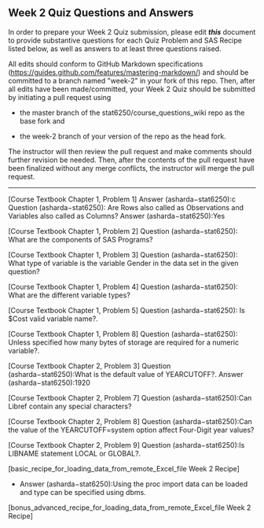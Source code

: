 
## Week 2 Quiz Questions and Answers

In order to prepare your Week 2 Quiz submission, please edit ***this*** document to provide substantive questions for each Quiz Problem and SAS Recipe listed below, as well as answers to at least three questions raised.

All edits should conform to GitHub Markdown specifications (https://guides.github.com/features/mastering-markdown/) and should be committed to a branch named "week-2" in your fork of this repo. Then, after all edits have been made/committed, your Week 2 Quiz should be submitted by initiating a pull request using

- the master branch of the stat6250/course_questions_wiki repo as the base fork and

- the week-2 branch of your version of the repo as the head fork.

The instructor will then review the pull request and make comments should further revision be needed. Then, after the contents of the pull request have been finalized without any merge conflicts, the instructor will merge the pull request.



********************************************************************************



[Course Textbook Chapter 1, Problem 1]
Answer (asharda−stat6250):c
Question (asharda−stat6250): Are Rows also called as Observations and Variables also called as Columns?
Answer (asharda−stat6250):Yes



[Course Textbook Chapter 1, Problem 2]
Question (asharda−stat6250): What are the components of SAS Programs?



[Course Textbook Chapter 1, Problem 3]
Question (asharda−stat6250): What type of variable is the variable Gender in the data set in the given question? 



[Course Textbook Chapter 1, Problem 4]
Question (asharda−stat6250): What are the different variable types?



[Course Textbook Chapter 1, Problem 5]
Question (asharda−stat6250): Is $Cost valid variable name?.



[Course Textbook Chapter 1, Problem 8]
Question (asharda−stat6250): Unless specified how many bytes of storage are required for a numeric variable?.



[Course Textbook Chapter 2, Problem 3]
Question (asharda−stat6250):What is the default value of YEARCUTOFF?.
Answer (asharda−stat6250):1920



[Course Textbook Chapter 2, Problem 7]
Question (asharda−stat6250):Can Libref contain any special characters?



[Course Textbook Chapter 2, Problem 8]
Question (asharda−stat6250):Can the value of the YEARCUTOFF=system option affect Four-Digit year values?



[Course Textbook Chapter 2, Problem 9]
Question (asharda−stat6250):Is LIBNAME statement LOCAL or GLOBAL?.



[basic_recipe_for_loading_data_from_remote_Excel_file Week 2 Recipe]
- Answer (asharda−stat6250):Using the proc import data can be loaded and type can be specified using dbms.



[bonus_advanced_recipe_for_loading_data_from_remote_Excel_file Week 2 Recipe]


